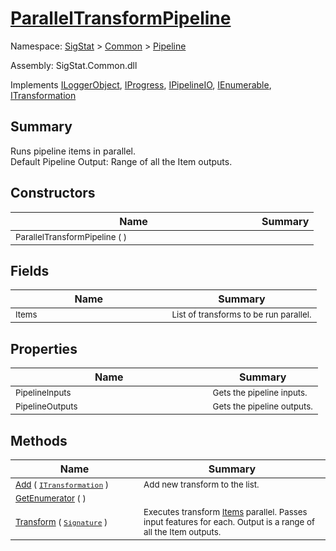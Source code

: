 # [ParallelTransformPipeline](./ParallelTransformPipeline.md)

Namespace: [SigStat]() > [Common](./../README.md) > [Pipeline](./README.md)

Assembly: SigStat.Common.dll

Implements [ILoggerObject](./../ILoggerObject.md), [IProgress](./../Helpers/IProgress.md), [IPipelineIO](./IPipelineIO.md), [IEnumerable](https://docs.microsoft.com/en-us/dotnet/api/System.Collections.IEnumerable), [ITransformation](./../ITransformation.md)

## Summary
Runs pipeline items in parallel.  <br>Default Pipeline Output: Range of all the Item outputs.

## Constructors

| Name | Summary | 
| --- | --- | 
| <sub>ParallelTransformPipeline (  )</sub><img style="cursor:not-allowed;" width=200/>| <sub></sub>| <br>


## Fields

| Name | Summary | 
| --- | --- | 
| <sub>Items</sub><img style="cursor:not-allowed;" width=200/>| <sub>List of transforms to be run parallel.</sub>| <br>


## Properties

| Name | Summary | 
| --- | --- | 
| <sub>PipelineInputs</sub><img style="cursor:not-allowed;" width=200/>| <sub>Gets the pipeline inputs.</sub>| <br>
| <sub>PipelineOutputs</sub><img style="cursor:not-allowed;" width=200/>| <sub>Gets the pipeline outputs.</sub>| <br>


## Methods

| Name | Summary | 
| --- | --- | 
| <sub>[Add](./Methods/ParallelTransformPipeline-100663504.md) ( [`ITransformation`](./../ITransformation.md) )</sub><img style="cursor:not-allowed;" width=200/>| <sub>Add new transform to the list.</sub>| <br>
| <sub>[GetEnumerator](./Methods/ParallelTransformPipeline-100663503.md) (  )</sub><img style="cursor:not-allowed;" width=200/>| <sub></sub>| <br>
| <sub>[Transform](./Methods/ParallelTransformPipeline-100663505.md) ( [`Signature`](./../Signature.md) )</sub><img style="cursor:not-allowed;" width=200/>| <sub>Executes transform [Items](https://github.com/hargitomi97/sigstat/blob/master/docs/md/.md) parallel.  Passes input features for each.  Output is a range of all the Item outputs.</sub>| <br>


